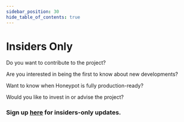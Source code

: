 ```yaml
---
sidebar_position: 30
hide_table_of_contents: true
---
```


# Insiders Only

Do you want to contribute to the project?

Are you interested in being the first to know about new developments?

Want to know when Honeypot is fully production-ready?

Would you like to invest in or advise the project?

### Sign up [here](https://share.hsforms.com/1b5fwtTlUTLOwvwko1EM7bQd2aad) for insiders-only updates.
